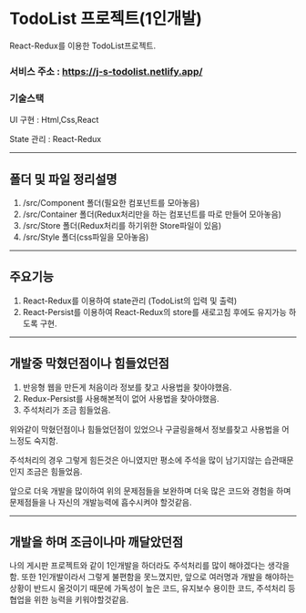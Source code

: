 # TodoList 프로젝트(1인개발)
React-Redux를 이용한 TodoList프로젝트.

### 서비스 주소 : https://j-s-todolist.netlify.app/

### 기술스택

UI 구현 : Html,Css,React

State 관리 : React-Redux

---------------------------------------
## 폴더 및 파일 정리설명
1. /src/Component 폴더(필요한 컴포넌트를 모아놓음)
2. /src/Container 폴더(Redux처리만을 하는 컴포넌트를 따로 만들어 모아놓음)
3. /src/Store 폴더(Redux처리를 하기위한 Store파일이 있음)
4. /src/Style 폴더(css파일을 모아놓음)

---------------------------------------
## 주요기능
1. React-Redux를 이용하여 state관리 (TodoList의 입력 및 출력)
2. React-Persist를 이용하여 React-Redux의 store를 새로고침 후에도 유지가능 하도록 구현.

---------------------------------------
## 개발중 막혔던점이나 힘들었던점
1. 반응형 웹을 만든게 처음이라 정보를 찾고 사용법을 찾아야했음.
2. Redux-Persist를 사용해본적이 없어 사용법을 찾아야했음.
3. 주석처리가 조금 힘들었음.

위와같이 막혔던점이나 힘들었던점이 있었으나
구글링을해서 정보를찾고 사용법을 어느정도 숙지함.

주석처리의 경우 그렇게 힘든것은 아니였지만
평소에 주석을 많이 남기지않는 습관때문인지 조금은 힘들었음.

앞으로 더욱 개발을 많이하여 위의 문제점들을 보완하며
더욱 많은 코드와 경험을 하며 문제점들을 나 자신의 개발능력에 흡수시켜야 할것같음.

---------------------------------------
## 개발을 하며 조금이나마 깨달았던점

나의 게시판 프로젝트와 같이 1인개발을 하더라도 주석처리를 많이 해야겠다는 생각을 함.
또한 1인개발이라서 그렇게 불편함을 못느꼈지만, 앞으로 여러명과 개발을 해야하는상황이
반드시 올것이기 때문에 가독성이 높은 코드, 유지보수 용이한 코드, 주석처리 등
협업을 위한 능력을 키워야할것같음.
